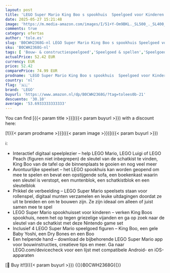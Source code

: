 ```yaml
---
layout: post
title: 'LEGO Super Mario King Boo s spookhuis  Speelgoed voor Kinderen  Nintendo Game Set met Baby Yoshi  Rollenspel Cadeau voor Jongens  Meisjes en Gamers van 8 jaar en ouder 71436'
date: 2025-05-27 15:21:48
image: 'https://m.media-amazon.com/images/I/51+Y-Om9BKL._SL500_._SL400_.jpg'
comments: true
category: ofertas
author: 'tole.es'
slug: 'B0CWH2368G-nl LEGO Super Mario King Boo s spookhuis Speelgoed voor...'
sku: 'B0CWH2368G-nl'
tags: [ 'Bouw- & constructiespeelgoed','Speelgoed & spellen','Speelgoedbouwsets','lego','🇳🇱', ]
actualPrice: 52.42 EUR
currency: EUR
price: 52.42
comparePrice: 74.99 EUR
prodname: 'LEGO Super Mario King Boo s spookhuis  Speelgoed voor Kinderen  Nintendo Game Set met Baby Yoshi  Rollenspel Cadeau voor Jongens  Meisjes en Gamers van 8 jaar en ouder 71436'
country: 'nl'
flag: '🇳🇱'
brand: 'LEGO'
buyurl: 'https://www.amazon.nl/dp/B0CWH2368G/?tag=tolees0b-21'
descuento: '30.10'
average: '53.6933333333333'
---
```


You can find [{{< param title >}}]({{< param buyurl >}}) with a discount here:

[![{{< param prodname >}}]({{< param image >}})]({{< param buyurl >}})

ℹ️:

- Interactief digitaal speelplezier – help LEGO Mario, LEGO Luigi of LEGO Peach (figuren niet inbegrepen) de sleutel van de schatkist te vinden, King Boo van de tafel op de binnenplaats te gooien en nog veel meer
- Avontuurlijke speelset – het LEGO spookhuis kan worden geopend om mee te spelen en bevat een opstijgende sofa, een boekenkast waarin een sleutel is verstopt, een muntenblok, een schatkistblok en een sleutelblok
- Prikkel de verbeelding – LEGO Super Mario speelsets staan voor rollenspel, digitaal munten verzamelen en leuke uitdagingen doordat ze uit te breiden en om te bouwen zijn. Ze zijn ideaal om alleen of juist samen mee te spel
- LEGO Super Mario spookhuisset voor kinderen – verken King Boos spookhuis, neem het op tegen griezelige vijanden en ga op zoek naar de sleutel van de schatkist met deze Nintendo game set
- Inclusief 4 LEGO Super Mario speelgoed figuren – King Boo, een gele Baby Yoshi, een Dry Bones en een Boo
- Een helpende hand – download de bijbehorende LEGO Super Mario app voor bouwinstructies, creatieve tips en meer. Ga naar LEGO.com/devicecheck voor een lijst met compatibele Android- en iOS-apparaten

[🛒 Buy it!!]({{< param buyurl >}})
{{<world>}}B0CWH2368G{{</world>}}
